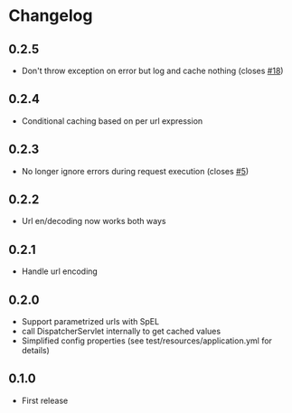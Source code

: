 # Changelog

## 0.2.5
- Don't throw exception on error but log and cache nothing (closes [#18](https://github.com/lukashinsch/spring-angular-cache-preloader/issues/18))

## 0.2.4
- Conditional caching based on per url expression

## 0.2.3
- No longer ignore errors during request execution (closes [#5](https://github.com/lukashinsch/spring-angular-cache-preloader/issues/5))

## 0.2.2
- Url en/decoding now works both ways

## 0.2.1
- Handle url encoding

## 0.2.0
- Support parametrized urls with SpEL
- call DispatcherServlet internally to get cached values
- Simplified config properties (see test/resources/application.yml for details)

## 0.1.0
- First release